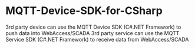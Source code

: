 # MQTT-Device-SDK-for-CSharp
3rd party device can use the MQTT Device SDK (C#.NET Framework) to push data into WebAccess/SCADA
3rd party service can use the MQTT Service SDK (C#.NET Framework) to receive data from WebAccess/SCADA
